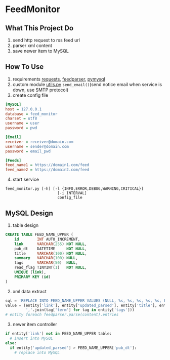 # FeedMonitor
## What This Project Do
1. send http request to rss feed url
2. parser xml content
3. save newer item to MySQL

## How To Use
1. requirements
  [requests](http://docs.python-requests.org/en/master/), [feedparser](https://pythonhosted.org/feedparser/), [pymysql](https://github.com/PyMySQL/PyMySQL)
2. custom module
  [utils.py](https://github.com/tzw0745/FeedMonitor/blob/master/utils.py) `send_email()`(send notice email when service is down, use SMTP protocol)
3. create config file
  ```ini
  [MySQL]
  host = 127.0.0.1
  database = feed_monitor
  charset = utf8
  username = user
  password = pwd

  [Email]
  receiver = receiver@domain.com
  username = sender@domain.com
  password = email_pwd

  [Feeds]
  feed_name1 = https://domain1.com/feed
  feed_name2 = https://domain2.com/feed
  ```
4. start service
  ```
  feed_monitor.py [-h] [-l {INFO,ERROR,DEBUG,WARNING,CRITICAL}]
                         [-i INTERVAL]
                         config_file
  ```

## MySQL Design
1. table design
  ```sql
  CREATE TABLE FEED_NAME_UPPER (
      id        INT AUTO_INCREMENT,
      link      VARCHAR(255) NOT NULL,
      pub_dt    DATETIME     NOT NULL,
      title     VARCHAR(100) NOT NULL,
      summary   VARCHAR(100) NULL,
      tags      VARCHAR(50)  NULL,
      read_flag TINYINT(1)   NOT NULL,
      UNIQUE (link),
      PRIMARY KEY (id)
  )
  ```
2. xml data extract
  ```python
  sql = 'REPLACE INTO FEED_NAME_UPPER VALUES (NULL, %s, %s, %s, %s, %s, FALSE)'
  value = (entity['link'], entity['updated_parsed'], entity['title'], entity['summary'],
           ','.join(tag['term'] for tag in entity['tags']))
  # entity foreach feedparser.parse(content).entries
  ```

3. newer item controller
  ```python
  if entity['link'] not in FEED_NAME_UPPER table:
    # insert into MySQL
  else:
    if entity['updated_parsed'] > FEED_NAME_UPPER['pub_dt']:
      # replace into MySQL

  ```